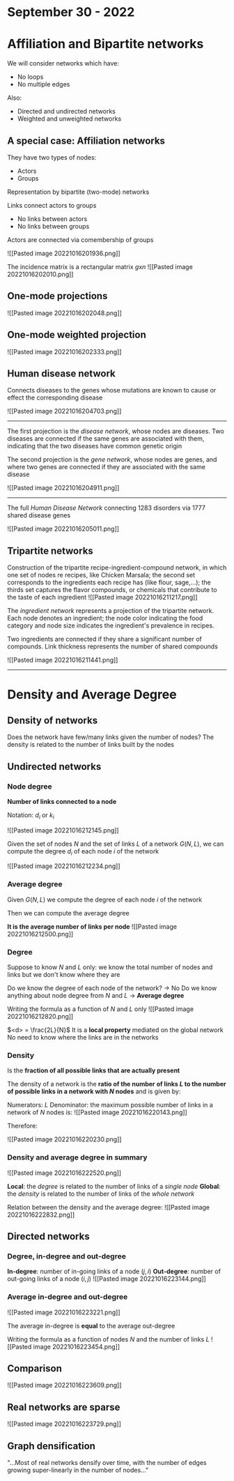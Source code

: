 # September 30 - 2022

# Affiliation and Bipartite networks
We will consider networks which have:
- No loops
- No multiple edges

Also:
- Directed and undirected networks
- Weighted and unweighted networks

## A special case: Affiliation networks

They have two types of nodes:
- Actors
- Groups

Representation by bipartite (two-mode) networks

Links connect actors to groups
- No links between actors
- No links between groups

Actors are connected via comembership of groups

![[Pasted image 20221016201936.png]]

The incidence matrix is a rectangular matrix $g$x$n$
![[Pasted image 20221016202010.png]]

## One-mode projections
![[Pasted image 20221016202048.png]]

## One-mode weighted projection
![[Pasted image 20221016202333.png]]

## Human disease network
Connects diseases to the genes whose mutations are known to cause or effect the corresponding disease

![[Pasted image 20221016204703.png]]

---

The first projection is the *disease network*, whose nodes are diseases. Two diseases are connected if the same genes are associated with them, indicating that the two diseases have common genetic origin

The second projection is the *gene network*, whose nodes are genes, and where two genes are connected if they are associated with the same disease

![[Pasted image 20221016204911.png]]

---

The full *Human Disease Network* connecting 1283 disorders via 1777 shared disease genes

![[Pasted image 20221016205011.png]]

## Tripartite networks
Construction of the tripartite recipe-ingredient-compound network, in which one set of nodes re recipes, like Chicken Marsala; the second set corresponds to the ingredients each recipe has (like flour, sage,...); the thirds set captures the flavor compounds, or chemicals that contribute to the taste of each ingredient
![[Pasted image 20221016211217.png]]

The *ingredient network* represents a projection of the tripartite network. Each node denotes an ingredient; the node color indicating the food category and node size indicates the ingredient's prevalence in recipes.

Two ingredients are connected if they share a significant number of compounds. Link thickness represents the number of shared compounds

![[Pasted image 20221016211441.png]]

---

# Density and Average Degree

## Density of networks
Does the network have few/many links given the number of nodes? The density is related to the number of links built by the nodes

## Undirected networks
### Node degree
**Number of links connected to a node**

Notation: $d_i$ or $k_i$

![[Pasted image 20221016212145.png]]

Given the set of nodes $N$ and the set of links $L$ of a network $G(N,L)$, we can compute the degree $d_i$ of each node $i$ of the network

![[Pasted image 20221016212234.png]]

### Average degree
Given $G(N,L)$ we compute the degree of each node $i$ of the network

Then we can compute the average degree

**It is the average number of links per node**
![[Pasted image 20221016212500.png]]

### Degree
Suppose to know $N$ and $L$ only: we know the total number of nodes and links but we don't know where they are

Do we know the degree of each node of the network? $\rightarrow$ No
Do we know anything about node degree from $N$ and $L$ $\rightarrow$ **Average degree**

Writing the formula as a function of $N$ and $L$ only
![[Pasted image 20221016212820.png]]

$<d> = \frac{2L}{N}$
It is a **local property** mediated on the global network
No need to know where the links are in the networks

### Density
Is the **fraction of all possible links that are actually present**

The density of a network is the **ratio of the number of links $L$ to the number of possible links in a network with $N$ nodes** and is given by:

Numerators: $L$
Denominator: the maximum possible number of links in a network of $N$ nodes is:
![[Pasted image 20221016220143.png]]

Therefore:

![[Pasted image 20221016220230.png]]

### Density and average degree in summary
![[Pasted image 20221016222520.png]]

**Local**: the *degree* is related to the number of links of a *single node*
**Global**: the *density* is related to the number of links of the *whole network*

Relation between the density and the average degree:
![[Pasted image 20221016222832.png]]

## Directed networks
### Degree, in-degree and out-degree
**In-degree**: number of in-going links of a node $(j,i)$
**Out-degree**: number of out-going links of a node $(i,j)$
![[Pasted image 20221016223144.png]]

### Average in-degree and out-degree
![[Pasted image 20221016223221.png]]

The average in-degree is **equal** to the average out-degree

Writing the formula as a function of nodes $N$ and the number of links $L$
![[Pasted image 20221016223454.png]]

## Comparison
![[Pasted image 20221016223609.png]]

## Real networks are sparse
![[Pasted image 20221016223729.png]]

## Graph densification

"...Most of real networks densify over time, with the number of edges growing super-linearly in the number of nodes..."


